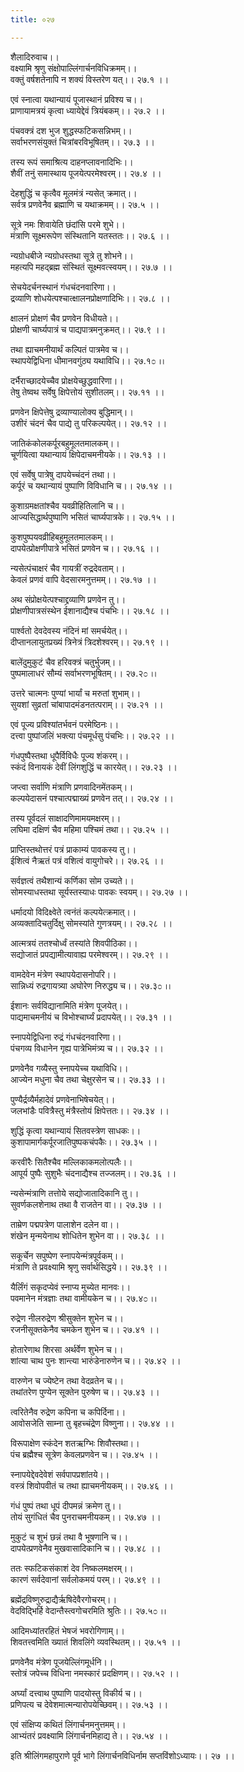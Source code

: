 ```yaml
---
title: ०२७

---
```

शैलादिरुवाच।।  
वक्ष्यामि श्रृणु संक्षोपाल्लिंगार्चनविधिक्रमम्।।  
वक्तुं वर्षशतेनापि न शक्यं विस्तरेण यत्।। २७.१ ।।  
  
एवं स्नात्वा यथान्यायं पूजास्थानं प्रविश्य च।।  
प्राणायामत्रयं कृत्वा ध्यायेद्देवं त्रियंबकम्।। २७.२ ।।  
  
पंचवक्त्रं दश भुज शुद्धस्फटिकसन्निभम्।।  
सर्वाभरणसंयुक्तं चित्रांबरविभूषितम्।। २७.३ ।।  
  
तस्य रूपं समाश्रित्य दाहनप्लावनादिभिः।।  
शैवीं तनुं समास्थाय पूजयेत्परमेश्वरम्।। २७.४ ।।  
  
देहशुद्धिं च कृत्वैव मूलमंत्रं न्यसेत् क्रमात्।।  
सर्वत्र प्रणवेनैव ब्रह्माणि च यथाक्रमम्।। २७.५ ।।  
  
सूत्रे नमः शिवायेति छंदांसि परमे शुभे।।  
मंत्राणि सूक्ष्मरूपेण संस्थितानि यतस्ततः।। २७.६ ।।  
  
न्यग्रोधबीजे न्यग्रोधस्तथा सूत्रे तु शोभने।।  
महत्यपि महद्ब्रह्म संस्थितं सूक्ष्मवत्स्वयम्।। २७.७ ।।  
  
सेचयेदर्चनस्थानं गंधचंदनवारिणा।।  
द्रव्याणि शोधयेत्पश्चात्क्षालनप्रोक्षणादिभिः।। २७.८ ।।  
  
क्षालनं प्रोक्षणं चैव प्रणवेन विधीयते।।  
प्रोक्षणी चार्घ्यपात्रं च पाद्यपात्रमनुक्रमत्।। २७.९ ।।  
  
तथा ह्याचमनीयार्थं कल्पितं पात्रमेव च।।  
स्थापयेद्विधिना धीमानवगुंठ्य यथाविधि।। २७.१೦ ।।  
  
दर्भैराच्छादयेच्चैव प्रोक्षयेच्छुद्धवारिणा।।  
तेषु तेष्वथ सर्वेषु क्षिपेत्तोयं सुशीतलम्।। २७.११ ।।  
  
प्रणवेन क्षिपेत्तेषु द्रव्याण्यालोक्य बुद्धिमान्।।  
उशीरं चंदनं चैव पाद्ये तु परिकल्पयेत्।। २७.१२ ।।  
  
जातिकंकोलकर्पूरबहुमूलतमालकम्।।  
चूर्णयित्वा यथान्यायं क्षिपेदाचमनीयके।। २७.१३ ।।  
  
एवं सर्वेषु पात्रेषु दापयेच्चंदनं तथा।।  
कर्पूरं च यथान्यायं पुष्पाणि विविधानि च।। २७.१४ ।।  
  
कुशाग्रमक्षतांश्चैव यवव्रीहितिलानि च।।  
आज्यसिद्धार्थपुष्पाणि भसितं चार्घ्यपात्रके।। २७.१५ ।।  
  
कुशपुष्पयवव्रीहिबहुमूलतमालकम्।।  
दापयेत्प्रोक्षणीपात्रे भसितं प्रणवेन च।। २७.१६ ।।  
  
न्यसेत्पंचाक्षरं चैव गायत्रीं रुद्रदेवताम्।।  
केवलं प्रणवं वापि वेदसारमनुत्तमम्।। २७.१७ ।।  
  
अथ संप्रोक्षयेत्पश्चाद्द्रव्याणि प्रणवेन तु।।  
प्रोक्षणीपात्रसंस्थेन ईशानाद्यैश्च पंचभिः।। २७.१८ ।।  
  
पार्श्वतो देवदेवस्य नंदिनं मां समर्चयेत्।।  
दीप्तानलायुतप्रख्यं त्रिनेत्रं त्रिदशेश्वरम्।। २७.१९ ।।  
  
बालेंदुमुकुटं चैव हरिवक्त्रं चतुर्भुजम्।।  
पुष्पमालाधरं सौम्यं सर्वाभरणभूषितम्।। २७.२೦ ।।  
  
उत्तरे चात्मनः पुण्यां भार्यां च मरुतां शुभाम्।।  
सुयशां सुव्रतां चांबापादमंडनतत्पराम्।। २७.२१ ।।  
  
एवं पूज्य प्रविश्यांतर्भवनं परमेष्ठिनः।।  
दत्त्वा पुष्पांजलिं भक्त्या पंचमूर्धसु पंचभिः।। २७.२२ ।।  
  
गंधपुष्पैस्तथा धूपैर्विविधैः पूज्य शंकरम्।।  
स्कंदं विनायकं देवीं लिंगशुद्धिं च कारयेत्।। २७.२३ ।।  
  
जप्त्वा सर्वाणि मंत्राणि प्रणवादिनमेंतकम्।।  
कल्पयेदासनं पश्चात्पद्माख्यं प्रणवेन तत्।। २७.२४ ।।  
  
तस्य पूर्वदलं साक्षादणिमामयमक्षरम्।।  
लघिमा दक्षिणं चैव महिमा पश्चिमं तथा।। २७.२५ ।।  
  
प्राप्तिस्तथोत्तरं पत्रं प्राकाम्यं पावकस्य तु।।  
ईशित्वं नैऋतं पत्रं वशित्वं वायुगोचरे।। २७.२६ ।।  
  
सर्वज्ञत्वं तथैशान्यं कर्णिका सोम उच्यते।।  
सोमस्याधस्तथा सूर्यस्तस्याधः पावकः स्वयम्।। २७.२७ ।।  
  
धर्मादयो विदिक्ष्वेते त्वनंतं कल्पयेत्क्रमात्।।  
अव्यक्तादिचतुर्दिक्षु सोमस्यांते गुणत्रयम्।। २७.२८ ।।  
  
  
आत्मत्रयं ततश्चोर्ध्वं तस्यांते शिवपीठिका।।  
सद्योजातं प्रपद्यामीत्यावाह्य परमेश्वरम्।। २७.२९ ।।  
  
वामदेवेन मंत्रेण स्थापयेदासनोपरि।।  
सान्निध्यं रुद्रगायत्र्या अघोरेण निरुद्ध्य च।। २७.३೦ ।।  
  
ईशानः सर्वविद्यानामिति मंत्रेण पूजयेत्।।  
पाद्यमाचमनीयं च विभोश्चार्घ्यं प्रदापयेत्।। २७.३१ ।।  
  
स्नापयेद्विधिना रुद्रं गंधचंदनवारिणा।।  
पंचगव्य विधानेन गृह्य पात्रेभिमंत्र्य च।। २७.३२ ।।  
  
प्रणवेनैव गव्यैस्तु स्नापयेच्च यथाविधि।।  
आज्येन मधुना चैव तथा चेक्षुरसेन च।। २७.३३ ।।  
  
पुण्यैर्द्रव्यैर्महादेवं प्रणवेनाभिषेचयेत्।।  
जलभांडैः पवित्रैस्तु मंत्रैस्तोयं क्षिपेत्ततः।। २७.३४ ।।  
  
शुद्धिं कृत्वा यथान्यायं सितवस्त्रेण साधकः।।  
कुशापामार्गकर्पूरजातिपुष्पकचंपकैः।। २७.३५ ।।  
  
करवीरैः सितैश्चैव मल्लिकाकमलोत्पलैः।।  
आपूर्य पुष्पैः सुशुभैः चंदनाद्यैश्च तज्जलम्।। २७.३६ ।।  
  
न्यसेन्मंत्राणि तत्तोये सद्योजातादिकानि तु।।  
सुवर्णकलशेनाथ तथा वै राजतेन वा।। २७.३७ ।।  
  
ताम्रेण पद्मपत्रेण पालाशेन दलेन वा।।  
शंखेन मृन्मयेनाथ शोधितेन शुभेन वा।। २७.३८ ।।  
  
सकूर्चेन सपुष्पेण स्नापयेन्मंत्रपूर्वकम्।।  
मंत्राणि ते प्रवक्ष्यामि श्रृणु सर्वार्थसिद्धये।। २७.३९ ।।  
  
यैर्लिंगं सकृदप्येवं स्नाप्य मुच्येत मानवः।।  
पवमानेन मंत्रज्ञाः तथा वामीयकेन च।। २७.४೦ ।।  
  
रुद्रेण नीलरुद्रेण श्रीसुक्तेन शुभेन च।।  
रजनीसूक्तकेनैव चमकेन शुभेन च।। २७.४१ ।।  
  
होतारेणाथ शिरसा अर्थर्वेण शुभेन च।।  
शांत्या चाथ पुनः शान्त्या भारुंडेनारुणेन च।। २७.४२ ।।  
  
वारुणेन च ज्येष्टेन तथा वेदव्रतेन च।।  
तथांतरेण पुण्येन सूक्तेन पुरुषेण च।। २७.४३ ।।  
  
त्वरितेनैव रुद्रेण कपिना च कपिर्दिना।।  
आवोसजेति साम्ना तु बृहच्चंद्रेण विष्णुना।। २७.४४ ।।  
  
विरूपाक्षेण स्कंदेन शतऋग्भिः शिवौस्तथा।।  
पंच ब्रह्मैश्च सूत्रेण केवलप्रणवेन च।। २७.४५ ।।  
  
स्नापयेद्देवदेवेशं सर्वपापप्रशांतये।।  
वस्त्रं शिवोपवीतं च तथा ह्याचमनीयकम्।। २७.४६ ।।  
  
गंधं पुष्पं तथा धूपं दीपमन्नं क्रमेण तु।।  
तोयं सुगंधितं चैव पुनराचमनीयकम्।। २७.४७ ।।  
  
मुकुटं च शुभं छन्नं तथा वै भूषणानि च।।  
दापयेत्प्रणवेनैव मुखवासादिकानि च।। २७.४८ ।।  
  
ततः स्फटिकसंकाशं देव निष्कलमक्षरम्।।  
कारणं सर्वदेवानां सर्वलोकमयं परम्।। २७.४९ ।।  
  
ब्रह्मेंद्रविष्णुरुद्राद्यैर्ऋषिदेवैरगोचरम्।।  
वेदविद्भिर्हि वेदान्तैस्त्वगोचरमिति श्रुतिः।। २७.५೦ ।।  
  
आदिमध्यांतरहितं भेषजं भवरोगिणाम्।।  
शिवतत्त्वमिति ख्यातं शिवलिंगे व्यवस्थितम्।। २७.५१ ।।  
  
प्रणवेनैव मंत्रेण पूजयेल्लिंगमूर्धनि।।  
स्तोत्रं जपेच्च विधिना नमस्कारं प्रदक्षिणम्।। २७.५२ ।।  
  
अर्घ्यां दत्त्वाथ पुष्पाणि पादयोस्तु विकीर्य च।।  
प्रणिपत्य च देवेशमात्मन्यारोपयेच्छिवम्।। २७.५३ ।।  
  
एवं संक्षिप्य कथितं लिंगार्चनमनुत्तमम्।।  
आभ्यंतरं प्रवक्ष्यामि लिंगार्चनमिहाद्य ते।। २७.५४ ।।  
  
इति श्रीलिंगमहापुराणे पूर्व भागे लिंगार्चनविधिर्नाम सप्तविंशोऽध्यायः।। २७ ।।